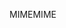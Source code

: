 <span data-ttu-id="a1a1e-101">MIME</span><span class="sxs-lookup"><span data-stu-id="a1a1e-101">MIME</span></span>